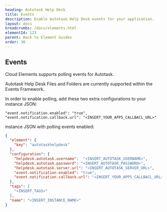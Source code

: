 ```yaml
---
heading: Autotask Help Desk
title: Events
description: Enable Autotask Help Desk events for your application.
layout: docs
breadcrumbs: /docs/elements.html
elementId: 123
parent: Back to Element Guides
order: 30
---
```


## Events

Cloud Elements supports polling events for Autotask.

Autotask Help Desk Files and Folders are currently supported within the Events Framework.

In order to enable polling, add these two extra configurations to your instance JSON:

```
"event.notification.enabled": "true",
"event.notification.callback.url": "<INSERT_YOUR_APPS_CALLBACL_URL>"
```

instance JSON with polling events enabled:

```json
{
  "element": {
    "key": "autotaskhelpdesk"
  },
  "configuration": {
    "helpdesk.autotask.username":  "<INSERT_AUTOTASK_USERNAME>",
    "helpdesk.autotask.password": "<INSERT_AUTOTASK_PASSWORD>",
    "helpdesk.autotask.server.url": "<INSERT_AUTOTASK_SERVER_URL>",
    "event.notification.enabled": "true",
    "event.notification.callback.url": "<INSERT_YOUR_APPS_CALLBACL_URL>"
  },
  "tags": [
    "<INSERT_TAGS>"
  ],
  "name": "<INSERT_INSTANCE_NAME>"
}
```
